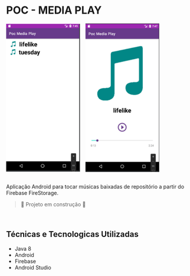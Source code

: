 # POC - MEDIA PLAY

<div style="display:flex; flex-direction: row;  align-items: center; gap: 15px">
    <img src="img/tela 1.png" style="width: 200px;">
    <img src="img/tela 2.png" style="width: 200px;">
</div>

<br/>

Aplicação Android para tocar músicas baixadas de repositório a partir do Firebase FireStorage.

> :construction: Projeto em construção :construction:

<br/>

## Técnicas e Tecnologicas Utilizadas

<ul>
    <li>Java 8</li>
    <li>Android</li>
    <li>Firebase</li>
    <li>Android Studio</li>
</ul>